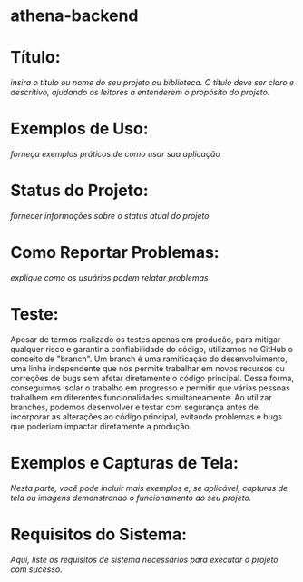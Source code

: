 # athena-backend
# Título:
_insira o título ou nome do seu projeto ou biblioteca. O título deve ser claro e descritivo, ajudando os leitores a entenderem o propósito do projeto._

# Exemplos de Uso:
_forneça exemplos práticos de como usar sua aplicação_

# Status do Projeto:
_fornecer informações sobre o status atual do projeto_

# Como Reportar Problemas:
_explique como os usuários podem relatar problemas_

# Teste:

Apesar de termos realizado os testes apenas em produção, para mitigar qualquer risco e garantir a confiabilidade do código, utilizamos no GitHub o conceito de "branch". Um branch é uma ramificação do desenvolvimento, uma linha independente que nos permite trabalhar em novos recursos ou correções de bugs sem afetar diretamente o código principal. Dessa forma, conseguimos isolar o trabalho em progresso e permitir que várias pessoas trabalhem em diferentes funcionalidades simultaneamente. Ao utilizar branches, podemos desenvolver e testar com segurança antes de incorporar as alterações ao código principal, evitando problemas e bugs que poderiam impactar diretamente a produção.

# Exemplos e Capturas de Tela:
_Nesta parte, você pode incluir mais exemplos e, se aplicável, capturas de tela ou imagens demonstrando o funcionamento do seu projeto._
 
# Requisitos do Sistema:
_Aqui, liste os requisitos de sistema necessários para executar o projeto com sucesso._

